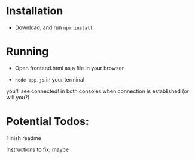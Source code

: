 # Installation

- Download, and run `npm install`

# Running

- Open frontend.html as a file in your browser

- `node app.js` in your terminal

you'll see connected! in both consoles when connection is established (or will you?)

# Potential Todos:
Finish readme

Instructions to fix, maybe